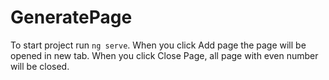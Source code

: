 # GeneratePage

To start project run `ng serve`.
When you click Add page the page will be opened in new tab.
When you click Close Page, all page with even number will be closed. 
